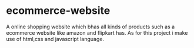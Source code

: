 # ecommerce-website
A online shopping website which bhas all kinds of products such as a ecommerce website like amazon and flipkart has.
As for this project i make use of html,css and javascript language. 
